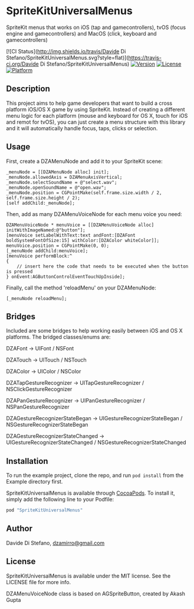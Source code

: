 # SpriteKitUniversalMenus
SpriteKit menus that works on iOS (tap and gamecontrollers), tvOS (focus engine and gamecontrollers) and MacOS (click, keyboard and gamecontrollers)

[![CI Status](http://img.shields.io/travis/Davide Di Stefano/SpriteKitUniversalMenus.svg?style=flat)](https://travis-ci.org/Davide Di Stefano/SpriteKitUniversalMenus)
[![Version](https://img.shields.io/cocoapods/v/SpriteKitUniversalMenus.svg?style=flat)](http://cocoapods.org/pods/SpriteKitUniversalMenus)
[![License](https://img.shields.io/cocoapods/l/SpriteKitUniversalMenus.svg?style=flat)](http://cocoapods.org/pods/SpriteKitUniversalMenus)
[![Platform](https://img.shields.io/cocoapods/p/SpriteKitUniversalMenus.svg?style=flat)](http://cocoapods.org/pods/SpriteKitUniversalMenus)

## Description

This project aims to help game developers that want to build a cross platform iOS/OS X game by using SpriteKit. Instead of creating a different menu logic for each platform (mouse and keyboard for OS X, touch for iOS and remot for tvOS), you can just create a menu structure with this library and it will automatically handle focus, taps, clicks or selection. 

## Usage

First, create a DZAMenuNode and add it to your SpriteKit scene:

```objc
_menuNode = [[DZAMenuNode alloc] init];
_menuNode.allowedAxis = DZAMenuAxisVertical;
_menuNode.selectSoundName = @"select.wav";
_menuNode.openSoundName = @"open.wav";
_menuNode.position = CGPointMake(self.frame.size.width / 2, self.frame.size.height / 2);
[self addChild:_menuNode];
```

Then, add as many DZAMenuVoiceNode for each menu voice you need:

```objc
DZAMenuVoiceNode * menuVoice = [[DZAMenuVoiceNode alloc] initWithImageNamed:@"button"];
[menuVoice setLabelWithText:text andFont:[DZAFont boldSystemFontOfSize:15] withColor:[DZAColor whiteColor]];
menuVoice.position = CGPointMake(0, 0);
[_menuNode addChild:menuVoice];
[menuVoice performBlock:^
{
    // insert here the code that needs to be executed when the button is pressed
} onEvent:AGButtonControlEventTouchUpInside];
```

Finally, call the method 'reloadMenu' on your DZAMenuNode:

```objc
[_menuNode reloadMenu];
```
## Bridges

Included are some bridges to help working easily between iOS and OS X platforms. The bridged classes/enums are:

DZAFont -> UIFont / NSFont

DZATouch -> UITouch / NSTouch

DZAColor -> UIColor / NSColor

DZATapGestureRecognizer -> UITapGestureRecognizer / NSClickGestureRecognizer

DZAPanGestureRecognizer -> UIPanGestureRecognizer / NSPanGestureRecognizer

DZAGestureRecognizerStateBegan -> UIGestureRecognizerStateBegan / NSGestureRecognizerStateBegan

DZAGestureRecognizerStateChanged -> UIGestureRecognizerStateChanged / NSGestureRecognizerStateChanged

## Installation

To run the example project, clone the repo, and run `pod install` from the Example directory first.

SpriteKitUniversalMenus is available through [CocoaPods](http://cocoapods.org). To install
it, simply add the following line to your Podfile:

```ruby
pod "SpriteKitUniversalMenus"
```

## Author

Davide Di Stefano, dzamirro@gmail.com

## License

SpriteKitUniversalMenus is available under the MIT license. See the LICENSE file for more info.

DZAMenuVoiceNode class is based on AGSpriteButton, created by Akash Gupta